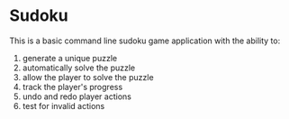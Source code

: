 # Sudoku

This is a basic command line sudoku game application with the ability to:
1. generate a unique puzzle
1. automatically solve the puzzle
1. allow the player to solve the puzzle
1. track the player's progress
1. undo and redo player actions
1. test for invalid actions
